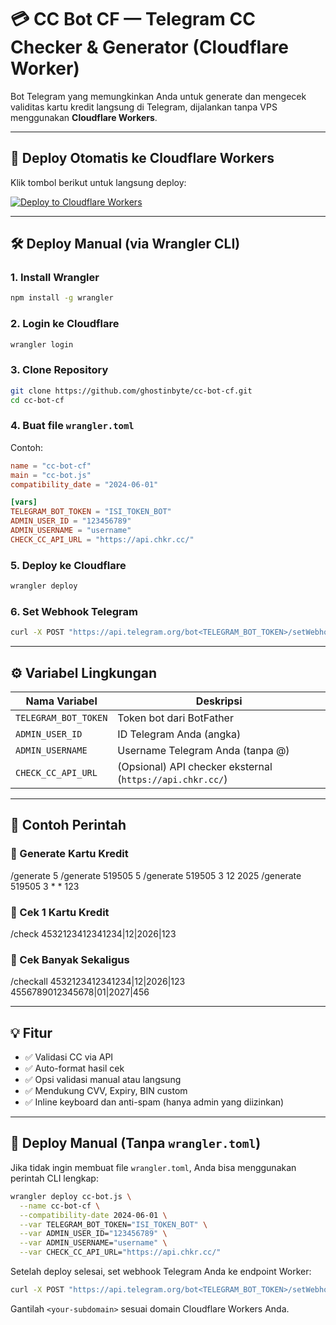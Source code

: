 # 💳 CC Bot CF — Telegram CC Checker & Generator (Cloudflare Worker)

Bot Telegram yang memungkinkan Anda untuk generate dan mengecek validitas kartu kredit langsung di Telegram, dijalankan tanpa VPS menggunakan **Cloudflare Workers**.

---

## 🚀 Deploy Otomatis ke Cloudflare Workers

Klik tombol berikut untuk langsung deploy:

[![Deploy to Cloudflare Workers](https://deploy.workers.cloudflare.com/button)](https://deploy.workers.cloudflare.com/?url=https://github.com/ghostinbyte/cc-bot-cf)

---

## 🛠️ Deploy Manual (via Wrangler CLI)

### 1. Install Wrangler
```bash
npm install -g wrangler
```

### 2. Login ke Cloudflare
```bash
wrangler login
```

### 3. Clone Repository
```bash
git clone https://github.com/ghostinbyte/cc-bot-cf.git
cd cc-bot-cf
```

### 4. Buat file `wrangler.toml`
Contoh:
```toml
name = "cc-bot-cf"
main = "cc-bot.js"
compatibility_date = "2024-06-01"

[vars]
TELEGRAM_BOT_TOKEN = "ISI_TOKEN_BOT"
ADMIN_USER_ID = "123456789"
ADMIN_USERNAME = "username"
CHECK_CC_API_URL = "https://api.chkr.cc/"
```

### 5. Deploy ke Cloudflare
```bash
wrangler deploy
```

### 6. Set Webhook Telegram
```bash
curl -X POST "https://api.telegram.org/bot<TELEGRAM_BOT_TOKEN>/setWebhook?url=https://<your-subdomain>.workers.dev/webhook"
```

---

## ⚙️ Variabel Lingkungan

| Nama Variabel          | Deskripsi                                      |
|------------------------|-----------------------------------------------|
| `TELEGRAM_BOT_TOKEN`   | Token bot dari BotFather                      |
| `ADMIN_USER_ID`        | ID Telegram Anda (angka)                      |
| `ADMIN_USERNAME`       | Username Telegram Anda (tanpa @)             |
| `CHECK_CC_API_URL`     | (Opsional) API checker eksternal (`https://api.chkr.cc/`) |

---

## 🧪 Contoh Perintah

### 🔹 Generate Kartu Kredit
/generate 5
/generate 519505 5
/generate 519505 3 12 2025
/generate 519505 3 * * 123

### 🔹 Cek 1 Kartu Kredit
/check 4532123412341234|12|2026|123

### 🔹 Cek Banyak Sekaligus
/checkall
4532123412341234|12|2026|123
4556789012345678|01|2027|456

---

## 💡 Fitur

- ✅ Validasi CC via API
- ✅ Auto-format hasil cek
- ✅ Opsi validasi manual atau langsung
- ✅ Mendukung CVV, Expiry, BIN custom
- ✅ Inline keyboard dan anti-spam (hanya admin yang diizinkan)

---

## 🧰 Deploy Manual (Tanpa `wrangler.toml`)

Jika tidak ingin membuat file `wrangler.toml`, Anda bisa menggunakan perintah CLI lengkap:

```bash
wrangler deploy cc-bot.js \
  --name cc-bot-cf \
  --compatibility-date 2024-06-01 \
  --var TELEGRAM_BOT_TOKEN="ISI_TOKEN_BOT" \
  --var ADMIN_USER_ID="123456789" \
  --var ADMIN_USERNAME="username" \
  --var CHECK_CC_API_URL="https://api.chkr.cc/"
```

Setelah deploy selesai, set webhook Telegram Anda ke endpoint Worker:

```bash
curl -X POST "https://api.telegram.org/bot<TELEGRAM_BOT_TOKEN>/setWebhook?url=https://<your-subdomain>.workers.dev/webhook"
```

Gantilah `<your-subdomain>` sesuai domain Cloudflare Workers Anda.
